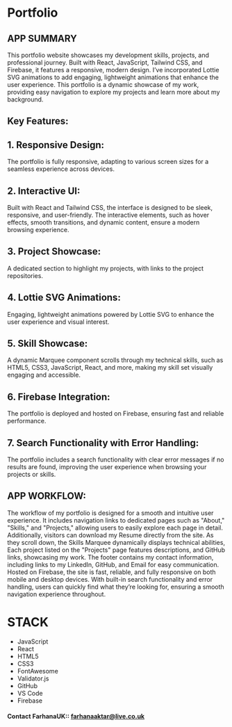 # Portfolio

## APP SUMMARY

This portfolio website showcases my development skills, projects, and professional journey. Built with React, JavaScript, Tailwind CSS, and Firebase, it features a responsive, modern design. I’ve incorporated Lottie SVG animations to add engaging, lightweight animations that enhance the user experience. This portfolio is a dynamic showcase of my work, providing easy navigation to explore my projects and learn more about my background.

## Key Features:

## 1. Responsive Design:

The portfolio is fully responsive, adapting to various screen sizes for a seamless experience across devices.

## 2. Interactive UI:

Built with React and Tailwind CSS, the interface is designed to be sleek, responsive, and user-friendly. The interactive elements, such as hover effects, smooth transitions, and dynamic content, ensure a modern browsing experience. 

## 3. Project Showcase:

A dedicated section to highlight my projects, with links to the project repositories.

## 4. Lottie SVG Animations:

Engaging, lightweight animations powered by Lottie SVG to enhance the user experience and visual interest.

## 5. Skill Showcase:

A dynamic Marquee component scrolls through my technical skills, such as HTML5, CSS3, JavaScript, React, and more, making my skill set visually engaging and accessible.

## 6. Firebase Integration:

The portfolio is deployed and hosted on Firebase, ensuring fast and reliable performance.

## 7. Search Functionality with Error Handling:

The portfolio includes a search functionality with clear error messages if no results are found, improving the user experience when browsing your projects or skills.

## APP WORKFLOW:

The workflow of my portfolio is designed for a smooth and intuitive user experience. It includes navigation links to dedicated pages such as "About," "Skills," and "Projects," allowing users to easily explore each page in detail. Additionally, visitors can download my Resume directly from the site. As they scroll down, the Skills Marquee dynamically displays technical abilities, Each project listed on the "Projects" page features descriptions, and GitHub links, showcasing my work. The footer contains my contact information, including links to my LinkedIn, GitHub, and Email for easy communication. Hosted on Firebase, the site is fast, reliable, and fully responsive on both mobile and desktop devices. With built-in search functionality and error handling, users can quickly find what they’re looking for, ensuring a smooth navigation experience throughout.

# STACK

- JavaScript
- React
- HTML5
- CSS3
- FontAwesome
- Validator.js
- GitHub
- VS Code
- Firebase



#### Contact FarhanaUK:: farhanaaktar@live.co.uk
